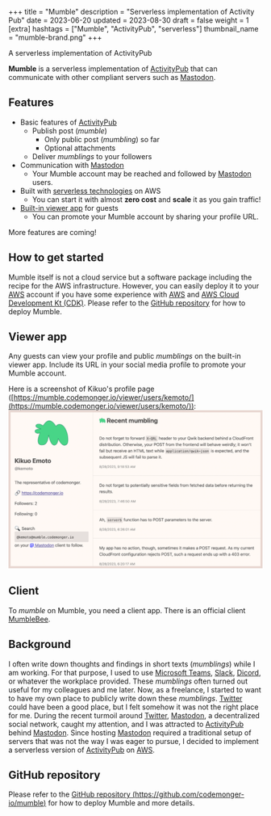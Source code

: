 +++
title = "Mumble"
description = "Serverless implementation of Activity Pub"
date = 2023-06-20
updated = 2023-08-30
draft = false
weight = 1
[extra]
hashtags = ["Mumble", "ActivityPub", "serverless"]
thumbnail_name = "mumble-brand.png"
+++

A serverless implementation of ActivityPub

<!-- more -->

**Mumble** is a serverless implementation of [ActivityPub](https://activitypub.rocks) that can communicate with other compliant servers such as [Mastodon](https://joinmastodon.org/).

## Features

- Basic features of [ActivityPub](https://activitypub.rocks)
    - Publish post (_mumble_)
        - Only public post (_mumbling_) so far
        - Optional attachments
    - Deliver _mumblings_ to your followers
- Communication with [Mastodon](https://joinmastodon.org/)
    - Your Mumble account may be reached and followed by [Mastodon](https://joinmastodon.org/) users.
- Built with [serverless technologies](https://aws.amazon.com/serverless/) on AWS
    - You can start it with almost **zero cost** and **scale** it as you gain traffic!
- [Built-in viewer app](#Viewer_app) for guests
    - You can promote your Mumble account by sharing your profile URL.

More features are coming!

## How to get started

Mumble itself is not a cloud service but a software package including the recipe for the AWS infrastructure.
However, you can easily deploy it to your [AWS](https://aws.amazon.com) account if you have some experience with [AWS](https://aws.amazon.com) and [AWS Cloud Development Kt (CDK)](https://aws.amazon.com/cdk/).
Please refer to the [GitHub repository](https://github.com/codemonger-io/mumble) for how to deploy Mumble.

## Viewer app

Any guests can view your profile and public _mumblings_ on the built-in viewer app.
Include its URL in your social media profile to promote your Mumble account.

Here is a screenshot of Kikuo's profile page ([https://mumble.codemonger.io/viewer/users/kemoto/](https://mumble.codemonger.io/viewer/users/kemoto/)):
![viewer app](./viewer-app.png)

## Client

To _mumble_ on Mumble, you need a client app.
There is an official client [MumbleBee](../mumble-bee/).

## Background

I often write down thoughts and findings in short texts (_mumblings_) while I am working.
For that purpose, I used to use [Microsoft Teams](https://www.microsoft.com/en-us/microsoft-teams/group-chat-software), [Slack](https://slack.com/), [Dicord](https://discord.com), or whatever the workplace provided.
These _mumblings_ often turned out useful for my colleagues and me later.
Now, as a freelance, I started to want to have my own place to publicly write down these _mumblings_.
[Twitter](https://twitter.com) could have been a good place, but I felt somehow it was not the right place for me.
During the recent turmoil around [Twitter](https://twitter.com), [Mastodon](https://joinmastodon.org), a decentralized social network, caught my attention, and I was attracted to [ActivityPub](https://www.w3.org/TR/activitypub/) behind [Mastodon](https://joinmastodon.org).
Since hosting [Mastodon](https://joinmastodon.org) required a traditional setup of servers that was not the way I was eager to pursue, I decided to implement a serverless version of [ActivityPub](https://www.w3.org/TR/activitypub/) on [AWS](https://aws.amazon.com).

## GitHub repository

Please refer to the [GitHub repository (https://github.com/codemonger-io/mumble)](https://github.com/codemonger-io/mumble) for how to deploy Mumble and more details.